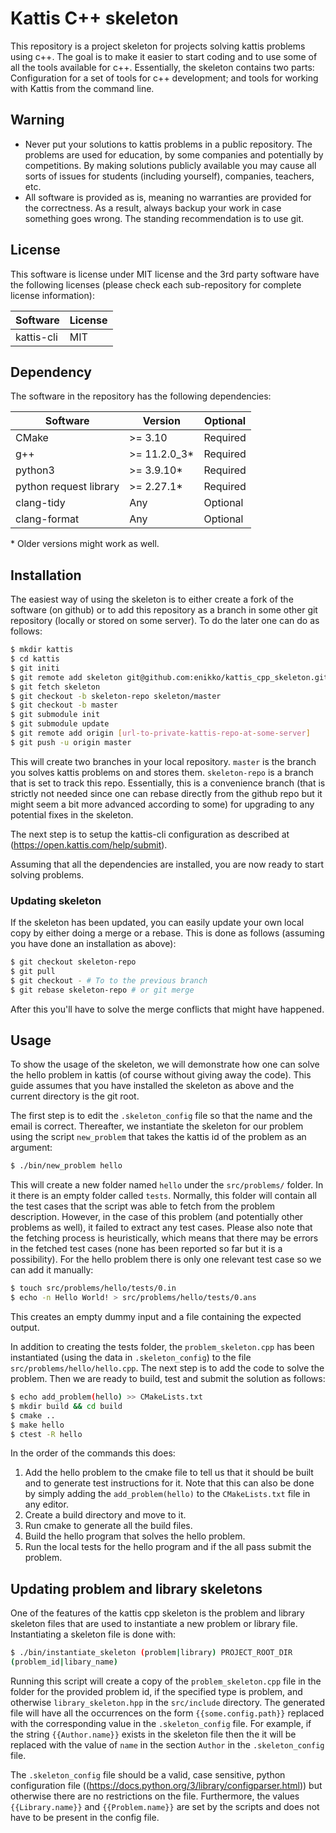 # Kattis C++ skeleton
This repository is a project skeleton for projects solving kattis
problems using c++. The goal is to make it easier to start coding
and to use some of all the tools available for c++. Essentially, the
skeleton contains two parts: Configuration for a set of tools for c++
development; and tools for working with Kattis from the command line.

## Warning
* Never put your solutions to kattis problems in a public
  repository. The problems are used for education, by some companies
  and potentially by competitions. By making solutions publicly
  available you may cause all sorts of issues for students (including
  yourself), companies, teachers, etc.
* All software is provided as is, meaning no warranties are provided
  for the correctness. As a result, always backup your work in case
  something goes wrong. The standing recommendation is to use git.


## License
This software is license under MIT license and the 3rd party software
have the following licenses (please check each sub-repository for
complete license information):

| Software | License |
|----------|---------|
| kattis-cli | MIT |

## Dependency
The software in the repository has the following dependencies:

| Software | Version | Optional |
|----------|---------|----------|
| CMake    | >= 3.10 | Required |
| g++      | >= 11.2.0_3* | Required |
| python3  | >= 3.9.10* | Required |
| python request library | >= 2.27.1* | Required |
| clang-tidy | Any | Optional |
| clang-format | Any | Optional |

\* Older versions might work as well.

## Installation
The easiest way of using the skeleton is to either create a fork of
the software (on github) or to add this repository as a branch in some
other git repository (locally or stored on some server). To do the
later one can do as follows:

```Bash
$ mkdir kattis
$ cd kattis
$ git initi
$ git remote add skeleton git@github.com:enikko/kattis_cpp_skeleton.git
$ git fetch skeleton
$ git checkout -b skeleton-repo skeleton/master
$ git checkout -b master
$ git submodule init
$ git submodule update
$ git remote add origin [url-to-private-kattis-repo-at-some-server]
$ git push -u origin master
```

This will create two branches in your local repository. `master` is
the branch you solves kattis problems on and stores
them. `skeleton-repo` is a branch that is set to track this
repo. Essentially, this is a convenience branch (that is strictly not
needed since one can rebase directly from the github repo but it might
seem a bit more advanced according to some) for upgrading to any
potential fixes in the skeleton.

The next step is to setup the kattis-cli configuration as described at
(https://open.kattis.com/help/submit).

Assuming that all the dependencies are installed, you are now ready to
start solving problems.

### Updating skeleton
If the skeleton has been updated, you can easily update your own local
copy by either doing a merge or a rebase. This is done as follows
(assuming you have done an installation as above):

```Bash
$ git checkout skeleton-repo
$ git pull
$ git checkout - # To to the previous branch
$ git rebase skeleton-repo # or git merge
```

After this you'll have to solve the merge conflicts that might have
happened.

## Usage
To show the usage of the skeleton, we will demonstrate how one can
solve the hello problem in kattis (of course without giving away the
code). This guide assumes that you have installed the skeleton as
above and the current directory is the git root.

The first step is to edit the `.skeleton_config` file so that the name
and the email is correct. Thereafter, we instantiate the skeleton for
our problem using the script `new_problem` that takes the kattis id of
the problem as an argument:

```bash
$ ./bin/new_problem hello
```

This will create a new folder named `hello` under the `src/problems/`
folder. In it there is an empty folder called `tests`. Normally, this
folder will contain all the test cases that the script was able to
fetch from the problem description. However, in the case of this
problem (and potentially other problems as well), it failed to extract
any test cases. Please also note that the fetching process is
heuristically, which means that there may be errors in the fetched
test cases (none has been reported so far but it is a
possibility). For the hello problem there is only one relevant test
case so we can add it manually:

```bash
$ touch src/problems/hello/tests/0.in
$ echo -n Hello World! > src/problems/hello/tests/0.ans
```

This creates an empty dummy input and a file containing the expected output.

In addition to creating the tests folder, the
`problem_skeleton.cpp` has been instantiated (using the data in
`.skeleton_config`) to the file `src/problems/hello/hello.cpp`. The
next step is to add the code to solve the problem. Then we are ready
to build, test and submit the solution as follows:

```bash
$ echo add_problem(hello) >> CMakeLists.txt
$ mkdir build && cd build
$ cmake ..
$ make hello
$ ctest -R hello
```

In the order of the commands this does:

1. Add the hello problem to the cmake file to tell us that it should
   be built and to generate test instructions for it. Note that this
   can also be done by simply adding the `add_problem(hello)` to the
   `CMakeLists.txt` file in any editor.
2. Create a build directory and move to it.
3. Run cmake to generate all the build files.
4. Build the hello program that solves the hello problem.
5. Run the local tests for the hello program and if the all pass
   submit the problem.

## Updating problem and library skeletons
One of the features of the kattis cpp skeleton is the problem and
library skeleton files that are used to instantiate a new problem or
library file. Instantiating a skeleton file is done with:

```bash
$ ./bin/instantiate_skeleton (problem|library) PROJECT_ROOT_DIR
(problem_id|libary_name)
```

Running this script will create a copy of the `problem_skeleton.cpp`
file in the folder for the provided problem id, if the specified type
is problem, and otherwise `library_skeleton.hpp` in the `src/include`
directory. The generated file will have all the occurrences on the
form `{{some.config.path}}` replaced with the corresponding value in
the `.skeleton_config` file. For example, if the string
`{{Author.name}}` exists in the skeleton file then the it will be
replaced with the  value of `name` in the section `Author` in the
`.skeleton_config` file.

The `.skeleton_config` file should be a valid, case sensitive, python
configuration file
((https://docs.python.org/3/library/configparser.html)) but otherwise
there are no restrictions on the file. Furthermore, the values
`{{Library.name}}` and `{{Problem.name}}` are set by the scripts and
does not have to be present in the config file.
